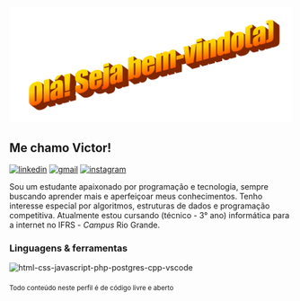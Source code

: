 <p align="center">
    <img src="img/readme_welcome.png" width="520" alt="bem-vindo(a)">  
</p>

## Me chamo Victor!

<p>
    <a href="https://www.linkedin.com/in/victorrschmidt"><img src="https://img.shields.io/badge/LinkedIn-0077B5?style=for-the-badge&logo=linkedin&logoColor=white" alt="linkedin"></a>
    <a href="mailto:vicoschmidt@gmail.com"><img src="https://img.shields.io/badge/Gmail-D14836?style=for-the-badge&logo=gmail&logoColor=white" alt="gmail"></a>
    <a href="https://www.instagram.com/viktouis"><img src="https://img.shields.io/badge/Instagram-E4405F?style=for-the-badge&logo=instagram&logoColor=white" alt="instagram"></a>
</p>

Sou um estudante apaixonado por programação e tecnologia, sempre buscando aprender mais e aperfeiçoar meus conhecimentos. Tenho interesse especial por algoritmos, estruturas de dados e programação competitiva. Atualmente estou cursando (técnico - 3° ano) informática para a internet no IFRS - _Campus_ Rio Grande.    
 
### Linguagens & ferramentas

<img src="https://skillicons.dev/icons?i=html,css,js,php,postgres,cpp,vscode" width="400" alt="html-css-javascript-php-postgres-cpp-vscode">

<sub>Todo conteúdo neste perfil é de código livre e aberto</sub>
